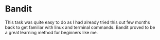 # Bandit

This task was quite easy to do as I had already tried this out few months back to get familiar with linux and terminal commands. Bandit proved to be a great learning method for beginners like me.
